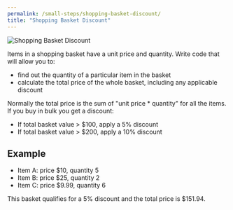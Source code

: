 ```yaml
---
permalink: /small-steps/shopping-basket-discount/
title: "Shopping Basket Discount"
---
```


![Shopping Basket Discount](/assets/images/shopping-basket.webp)

Items in a shopping basket have a unit price and quantity. Write code that will allow you to:

- find out the quantity of a particular item in the basket
- calculate the total price of the whole basket, including any
  applicable discount

Normally the total price is the sum of "unit price * quantity" for all the items. If you buy in bulk
you get a discount:

- If total basket value > $100, apply a 5% discount
- If total basket value > $200, apply a 10% discount

## Example

- Item A: price $10, quantity 5
- Item B: price $25, quantity 2
- Item C: price $9.99, quantity 6

This basket qualifies for a 5% discount and the total price is $151.94.